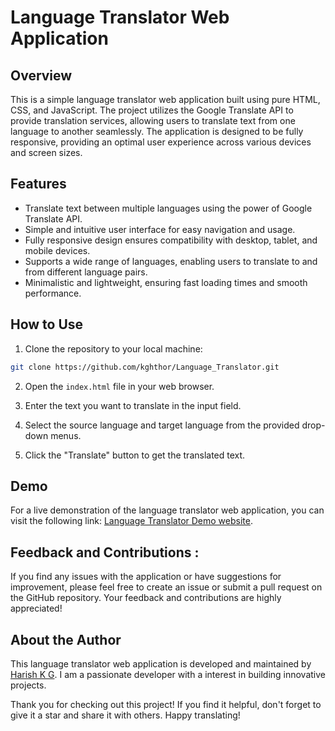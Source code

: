 # Language Translator Web Application  
  
    
## Overview  
     
This is a simple language translator web application built using pure HTML, CSS, and JavaScript. The project utilizes the Google Translate API to provide translation services, allowing users to translate text from one language to another seamlessly. The application is designed to be fully responsive, providing an optimal user experience across various devices and screen sizes.
  
## Features 

- Translate text between multiple languages using the power of Google Translate API. 
- Simple and intuitive user interface for easy navigation and usage.
- Fully responsive design ensures compatibility with desktop, tablet, and mobile devices.
- Supports a wide range of languages, enabling users to translate to and from different language pairs. 
- Minimalistic and lightweight, ensuring fast loading times and smooth performance.

## How to Use

1. Clone the repository to your local machine:

```bash
git clone https://github.com/kghthor/Language_Translator.git
```

2. Open the `index.html` file in your web browser.

3. Enter the text you want to translate in the input field.

4. Select the source language and target language from the provided drop-down menus.

5. Click the "Translate" button to get the translated text.

## Demo

For a live demonstration of the language translator web application, you can visit the following link: <a href="https://kghthor.github.io/Language_Translator/" 
   target="_blank">Language Translator Demo website</a>.



## Feedback and Contributions :

If you find any issues with the application or have suggestions for improvement, please feel free to create an issue or submit a pull request on the GitHub repository. Your feedback and contributions are highly appreciated!

## About the Author

This language translator web application is developed and maintained by [Harish K G](https://github.com/kghthor). I am a passionate developer with a interest in building  innovative projects.

Thank you for checking out this project! If you find it helpful, don't forget to give it a star and share it with others. Happy translating!
